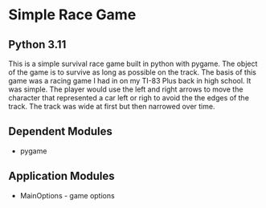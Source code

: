# Simple Race Game

## Python 3.11

This is a simple survival race game built in python with pygame. The object of the game is to survive as long as possible on the track. The basis of this game was a racing game I had in on my TI-83 Plus back in high school. It was simple. The player would use the left and right arrows to move the character that represented a car left or righ to avoid the the edges of the track. The track was wide at first but then narrowed over time.

## Dependent Modules
- pygame

## Application Modules
- MainOptions - game options
